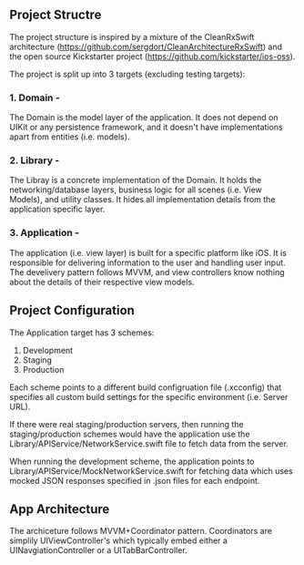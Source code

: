 ## Project Structre 

The project structure is inspired by a mixture of the CleanRxSwift architecture (https://github.com/sergdort/CleanArchitectureRxSwift) and the open source Kickstarter project (https://github.com/kickstarter/ios-oss). 

The project is split up into 3 targets (excluding testing targets): 

### 1. Domain -

The Domain is the model layer of the application. It does not depend on UIKit or any persistence framework, and it doesn't have implementations apart from entities (i.e. models). 


### 2. Library -

The Libray is a concrete implementation of the Domain. It holds the networking/database layers, business logic for all scenes (i.e. View Models), and utility classes. It hides all implementation details from the application specific layer.


### 3. Application - 

The application (i.e. view layer) is built for a specific platform like iOS. It is responsible for delivering information to the user and handling user input. The develivery pattern follows MVVM, and view controllers know nothing about the details of their respective view models. 

## Project Configuration 

The Application target has 3 schemes:
1. Development 
2. Staging 
3. Production 

Each scheme points to a different build configruation file (.xcconfig) that specifies all custom build settings for the specific environment (i.e. Server URL). 

If there were real staging/production servers, then running the staging/production schemes would have the application use the Library/APIService/NetworkService.swift file to fetch data from the server. 

When running the development scheme, the application points to Library/APIService/MockNetworkService.swift for fetching data which uses mocked JSON responses specified in .json files for each endpoint. 

## App Architecture 

The archiceture follows MVVM+Coordinator pattern. Coordinators are simplily UIViewController's which typically embed either a UINavgiationController or a UITabBarController. 